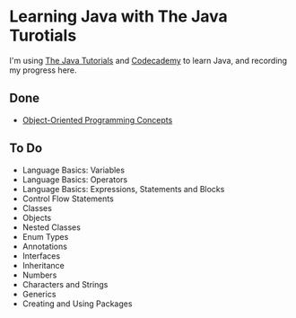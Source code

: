 # Learning Java with The Java Turotials

I'm using [The Java Tutorials](https://docs.oracle.com/javase/tutorial/java/TOC.html) and [Codecademy](https://www.codecademy.com/) to learn Java, and recording my progress here.

## Done

- [Object-Oriented Programming Concepts](https://github.com/ruthmoog/the-java-tutorials/blob/master/object-oriented-java.md)

## To Do

- Language Basics: Variables
- Language Basics: Operators
- Language Basics: Expressions, Statements and Blocks
- Control Flow Statements
- Classes
- Objects
- Nested Classes
- Enum Types
- Annotations
- Interfaces
- Inheritance
- Numbers
- Characters and Strings
- Generics
- Creating and Using Packages
